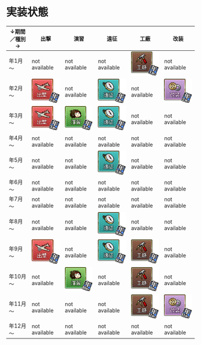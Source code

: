 # 実装状態

| ↓期間／種別→ | 出撃 | 演習 | 遠征 | 工廠 | 改装 |
| --- | --- | --- | --- | --- | --- |
| 年1月～ | not available | not available | not available | ![工廠：年1月～](./src/assets/arsenal-yearly-jan.png) | not available |
| 年2月～ | ![出撃：年2月～](./src/assets/sortie-yearly-feb.png) | not available | ![遠征：年2月～](./src/assets/expedition-yearly-feb.png) | not available | ![改装：年2月～](./src/assets/modernization-yearly-feb.png) |
| 年3月～ | ![出撃：年3月～](./src/assets/sortie-yearly-mar.png) | ![演習：年3月～](./src/assets/exercise-yearly-mar.png) | ![遠征：年3月～](./src/assets/expedition-yearly-mar.png) | not available | not available |
| 年4月～ | not available | not available | not available | not available | not available |
| 年5月～ | not available | not available | ![遠征：年5月～](./src/assets/expedition-yearly-may.png) | not available | not available |
| 年6月～ | not available | not available | not available | not available | not available |
| 年7月～ | not available | not available | not available | not available | not available |
| 年8月～ | not available | not available | ![遠征：年8月～](./src/assets/expedition-yearly-aug.png) | not available | not available |
| 年9月～ | ![出撃：年9月～](./src/assets/sortie-yearly-sep.png) | not available | ![遠征：年9月～](./src/assets/expedition-yearly-sep.png) | ![工廠：年9月～](./src/assets/arsenal-yearly-sep.png) | not available |
| 年10月～ | not available | ![演習：年10月～](./src/assets/exercise-yearly-oct.png) | not available | ![工廠：年10月～](./src/assets/arsenal-yearly-oct.png) | not available |
| 年11月～ | not available | not available | not available | ![工廠：年11月～](./src/assets/arsenal-yearly-nov.png) | ![改装：年11月～](./src/assets/modernization-yearly-nov.png) |
| 年12月～ | not available | not available | not available | not available | not available |
